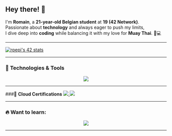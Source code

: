 ## Hey there! 👋  

I'm **Romain**, a **21-year-old Belgian student** at **19 (42 Network)**.   
Passionate about **technology** and always eager to push my limits,   
I dive deep into **coding** while balancing it with my love for **Muay Thai**. 🥊💻  

---

[![rpepi's 42 stats](https://badge.mediaplus.ma/binary/rpepi?1337Badge=off&UM6P=off)](https://github.com/oakoudad/badge42)

---

### 🚀 **Technologies & Tools**

<p align="center">
  <a href="https://skillicons.dev">
    <img src="https://skillicons.dev/icons?i=git,docker,linux,bash,aws,c,cpp,css,html,js&perline=5" />
  </a>
</p>

---

###🏅 **Cloud Certifications**
<a href="https://www.credly.com/badges/12345678">
  <img src="https://www.credly.com/badges/bc2a18cd-446d-4c9b-af97-d46885f4ffdc/public_url">
</a>
<a href="https://www.credly.com/badges/23456789">
  <img src="https://www.credly.com/badges/ac113ab8-75df-40c8-8893-26d0e56367a0/public_url">
</a>

---

### 🔥 **Want to learn:**

<p align="center">
  <a href="https://skillicons.dev">
    <img src="https://skillicons.dev/icons?i=py,kubernetes,terraform,azure,gcp,githubactions" />
  </a>
</p>

---
